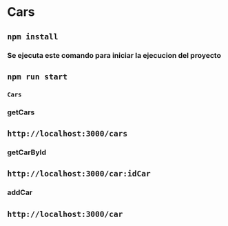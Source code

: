 # Cars

## `npm install`

### Se ejecuta este comando para iniciar la ejecucion del proyecto

## `npm run start`


### `Cars`

### getCars

## `http://localhost:3000/cars`

### getCarById

## `http://localhost:3000/car:idCar`

### addCar

## `http://localhost:3000/car`

